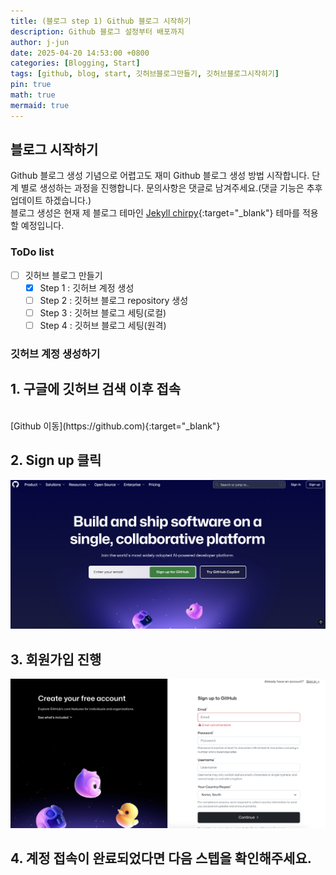 ```yaml
---
title: (블로그 step 1) Github 블로그 시작하기
description: Github 블로그 설정부터 배포까지
author: j-jun
date: 2025-04-20 14:53:00 +0800
categories: [Blogging, Start]
tags: [github, blog, start, 깃허브블로그만들기, 깃허브블로그시작히기]
pin: true
math: true
mermaid: true 
---
```


## 블로그 시작하기

Github 블로그 생성 기념으로 어렵고도 재미 Github 블로그 생성 방법 시작합니다.
단계 별로 생성하는 과정을 진행합니다. 문의사항은 댓글로 남겨주세요.(댓글 기능은 추후 업데이트 하겠습니다.)
<br>
블로그 생성은 현재 제 블로그 테마인 [Jekyll chirpy](https://github.com/cotes2020/jekyll-theme-chirpy){:target="_blank"} 테마를 적용할 예정입니다.

### ToDo list
- [ ] 깃허브 블로그 만들기
  - [x] Step 1 : 깃허브 계정 생성
  - [ ] Step 2 : 깃허브 블로그 repository 생성
  - [ ] Step 3 : 깃허브 블로그 세팅(로컬)
  - [ ] Step 4 : 깃허브 블로그 세팅(원격)
  
### 깃허브 계정 생성하기
## 1. 구글에 깃허브 검색 이후 접속 
<br>
[Github 이동](https://github.com){:target="_blank"}

## 2. Sign up 클릭

   ![Desktop View](../assets/img/post1/github메인.png)

## 3. 회원가입 진행 <br>
   ![Desktop View](../assets/img/post1/github2.png)

## 4. 계정 접속이 완료되었다면 다음 스텝을 확인해주세요. 
